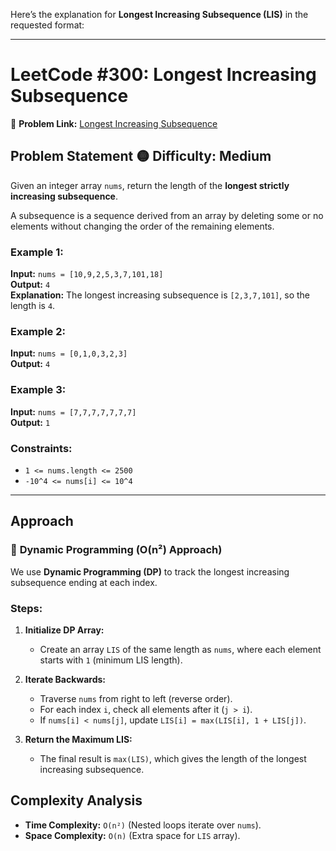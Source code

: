 Here’s the explanation for **Longest Increasing Subsequence (LIS)** in the requested format:  

---

# LeetCode #300: Longest Increasing Subsequence  
🔗 **Problem Link:** [Longest Increasing Subsequence](https://leetcode.com/problems/longest-increasing-subsequence/)  

## Problem Statement 🟡 Difficulty: Medium  
Given an integer array `nums`, return the length of the **longest strictly increasing subsequence**.  

A subsequence is a sequence derived from an array by deleting some or no elements without changing the order of the remaining elements.  

### Example 1:  
**Input:** `nums = [10,9,2,5,3,7,101,18]`  
**Output:** `4`  
**Explanation:** The longest increasing subsequence is `[2,3,7,101]`, so the length is `4`.  

### Example 2:  
**Input:** `nums = [0,1,0,3,2,3]`  
**Output:** `4`  

### Example 3:  
**Input:** `nums = [7,7,7,7,7,7,7]`  
**Output:** `1`  

### Constraints:  
- `1 <= nums.length <= 2500`  
- `-10^4 <= nums[i] <= 10^4`  

---

## Approach  
### 🔹 **Dynamic Programming (O(n²) Approach)**  
We use **Dynamic Programming (DP)** to track the longest increasing subsequence ending at each index.  

### **Steps:**  
1. **Initialize DP Array:**  
   - Create an array `LIS` of the same length as `nums`, where each element starts with `1` (minimum LIS length).  

2. **Iterate Backwards:**  
   - Traverse `nums` from right to left (reverse order).  
   - For each index `i`, check all elements after it (`j > i`).  
   - If `nums[i] < nums[j]`, update `LIS[i] = max(LIS[i], 1 + LIS[j])`.  

3. **Return the Maximum LIS:**  
   - The final result is `max(LIS)`, which gives the length of the longest increasing subsequence.  

## Complexity Analysis 
- **Time Complexity:** `O(n²)` (Nested loops iterate over `nums`).  
- **Space Complexity:** `O(n)` (Extra space for `LIS` array).  
